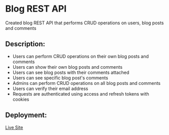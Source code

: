 # Blog REST API

Created blog REST API that performs CRUD operations on users, blog posts and comments

## Description:

- Users can perform CRUD operations on their own blog posts and comments
- Users can show their own blog posts and comments
- Users can see blog posts with their comments attached
- Users can see specific blog post's comments
- Admins can perform CRUD operations on all blog posts and comments
- Users can verify their email address
- Requests are authenticated using access and refresh tokens with cookies

## Deployment:

[Live Site](https://blog-api-v1.up.railway.app)
